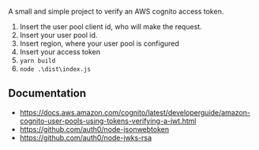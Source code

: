  A small and simple project to verify an AWS cognito access token.
 
 1. Insert the user pool client id, who will make the request.
 2. Insert your user pool id.
 3. Insert region, where your user pool is configured
 4. Insert your access token
 5. `yarn build`
 6. `node .\dist\index.js`

 ## Documentation
  * https://docs.aws.amazon.com/cognito/latest/developerguide/amazon-cognito-user-pools-using-tokens-verifying-a-jwt.html
 * https://github.com/auth0/node-jsonwebtoken
 * https://github.com/auth0/node-jwks-rsa